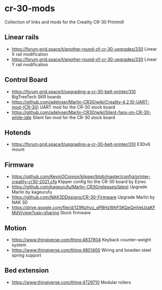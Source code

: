 # cr-30-mods
Collection of links and mods for the Creality CR-30 Printmill

## Linear rails

- https://forum.grid.space/t/another-round-of-cr-30-upgrades/330 Linear X rail modification 
- https://forum.grid.space/t/another-round-of-cr-30-upgrades/330 Linear Y rail modification

## Control Board

- https://forum.grid.space/t/upgrading-a-cr-30-belt-printer/310 BigTreeTech SKR boards
- https://github.com/adelyser/Marlin-CR30/wiki/Creality-4.2.10-UART-mod-(CR-30) UART mod for the CR-30 stock board
- https://github.com/adelyser/Marlin-CR30/wiki/Silent-fans-on-CR-30-while-idle Silent fan mod for the CR-30 stock board

## Hotends

- https://forum.grid.space/t/upgrading-a-cr-30-belt-printer/310 E3Dv6 mount

## Firmware

- https://github.com/KevinOConnor/klipper/blob/master/config/printer-creality-cr30-2021.cfg Klipper config for the CR-30 board by Ezrec
- https://github.com/kageurufu/Marlin-CR30/releases/latest Upgrade Marlin by kageurufu
- https://github.com/NAK3DDesigns/CR-30-Firmware Upgrade Marlin by NAK 3D
- https://drive.google.com/file/d/1Z9Nzhvz_qPBHzWhFSKQeQmVeUzaKFMdV/view?usp=sharing Stock firmware

## Motion

- https://www.thingiverse.com/thing:4837804 Keyback counter-weight system
- https://www.thingiverse.com/thing:4801400 Wiring and bowden steel spring support

## Bed extension

- https://www.thingiverse.com/thing:4729710 Modular rollers
